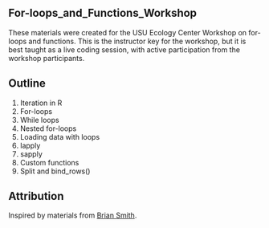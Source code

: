 ## For-loops_and_Functions_Workshop
These materials were created for the USU Ecology Center Workshop on for-loops and functions. This is the instructor key for the workshop, but it is best taught as a live coding session, with active participation from the workshop participants.

## Outline
1. Iteration in R
2. For-loops
3. While loops
4. Nested for-loops
5. Loading data with loops
6. lapply
7. sapply
8. Custom functions
9. Split and bind_rows()

## Attribution
Inspired by materials from [Brian Smith](https://github.com/bsmity13).


